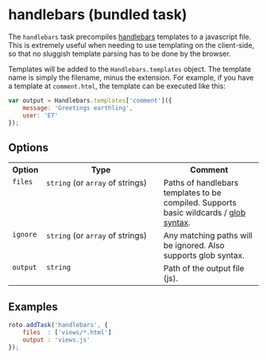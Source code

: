 # handlebars (bundled task)

The `handlebars` task precompiles [handlebars](http://handlebarsjs.com/) templates to a javascript file. This is extremely useful when needing to use templating on the client-side, so that no sluggish template parsing has to be done by the browser.

Templates will be added to the `Handlebars.templates` object. The template name is simply the filename, minus the extension. For example, if you have a template at `comment.html`, the template can be executed like this:

```javascript
var output = Handlebars.templates['comment']({
	message: 'Greetings earthling',
	user: 'ET'
});
```

## Options

<table>
	<tr>
		<th>Option</th>
		<th width="220px">Type</th>
		<th>Comment</th>
	</tr>
	<tr>
		<td valign="top"><code>files</code></td>
		<td valign="top"><code>string</code> (or <code>array</code> of strings)</td>
		<td valign="top">Paths of handlebars templates to be compiled. Supports basic wildcards / <a href="http://www.linuxjournal.com/content/bash-extended-globbing" target="_blank">glob syntax</a>.</td>
	</tr>
	<tr>
		<td valign="top"><code>ignore</code></td>
		<td valign="top"><code>string</code> (or <code>array</code> of strings)</td>
		<td valign="top">Any matching paths will be ignored. Also supports glob syntax.</td>
	</tr>
	<tr>
		<td valign="top"><code>output</code></td>
		<td valign="top"><code>string</code></td>
		<td valign="top">Path of the output file (js).</td>
	</tr>
</table>

## Examples

```javascript
roto.addTask('handlebars', {
	files  : ['views/*.html']
	output : 'views.js'
});
```